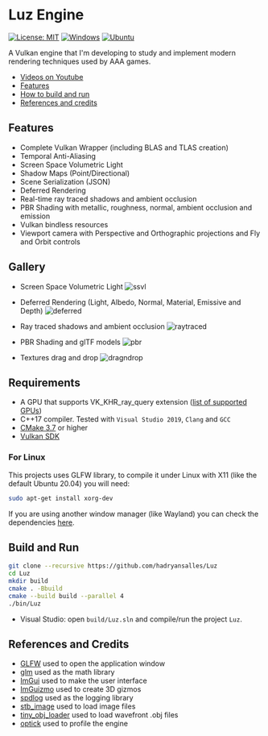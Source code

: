 # Luz Engine

[![License: MIT](https://img.shields.io/badge/License-MIT-green.svg)](LICENSE)
[![Windows](https://github.com/hadryansalles/Luz/actions/workflows/Windows.yml/badge.svg)](https://github.com/hadryansalles/Luz/actions/workflows/Windows.yml)
[![Ubuntu](https://github.com/hadryansalles/Luz/actions/workflows/Ubuntu.yml/badge.svg)](https://github.com/hadryansalles/Luz/actions/workflows/Ubuntu.yml)

A Vulkan engine that I'm developing to study and implement modern rendering techniques used by AAA games.
- [Videos on Youtube](https://www.youtube.com/user/HadryanSalles/videos)
- [Features](#features)
- [How to build and run](#build)
- [References and credits](#references)

<a name="features"/>

## Features
- Complete Vulkan Wrapper (including BLAS and TLAS creation)
- Temporal Anti-Aliasing
- Screen Space Volumetric Light
- Shadow Maps (Point/Directional)
- Scene Serialization (JSON)
- Deferred Rendering
- Real-time ray traced shadows and ambient occlusion
- PBR Shading with metallic, roughness, normal, ambient occlusion and emission
- Vulkan bindless resources
- Viewport camera with Perspective and Orthographic projections and Fly and Orbit controls
  
## Gallery
- Screen Space Volumetric Light
![ssvl](https://github.com/user-attachments/assets/fcbd3fd5-881f-4640-a887-565d7190da23)

- Deferred Rendering (Light, Albedo, Normal, Material, Emissive and Depth)
![deferred](https://user-images.githubusercontent.com/37905502/154867586-7dfa15d1-faf7-4eab-8337-c578831c9044.gif)

- Ray traced shadows and ambient occlusion
![raytraced](https://user-images.githubusercontent.com/37905502/144621461-52f1ab97-ff6b-4f6f-a83a-cc6f67f5ead6.gif)

- PBR Shading and glTF models
![pbr](https://user-images.githubusercontent.com/37905502/144612584-1d752a16-c978-4f43-93d6-2e2362b2804b.gif)

- Textures drag and drop
![dragndrop](https://user-images.githubusercontent.com/37905502/144619247-737d37c1-ba67-4f9a-abf4-63e4d2f965d6.gif)

<a name="build"/>

## Requirements
- A GPU that supports VK_KHR_ray_query extension ([list of supported GPUs](https://vulkan.gpuinfo.org/listdevicescoverage.php?extension=VK_KHR_ray_query&platform=all))
- C++17 compiler. Tested with ``Visual Studio 2019``, ``Clang`` and ``GCC``
- [CMake 3.7](https://cmake.org/download/) or higher
- [Vulkan SDK](https://vulkan.lunarg.com/sdk/home)

### For Linux

This projects uses GLFW library, to compile it under Linux with X11 (like the default Ubuntu 20.04) you will need:

```sh
sudo apt-get install xorg-dev
```

If you are using another window manager (like Wayland) you can check the dependencies [here](https://www.glfw.org/docs/latest/compile.html#compile_deps).

## Build and Run
```sh
git clone --recursive https://github.com/hadryansalles/Luz
cd Luz
mkdir build
cmake . -Bbuild
cmake --build build --parallel 4
./bin/Luz
```

- Visual Studio: open ``build/Luz.sln`` and compile/run the project ``Luz``.

<a name="references"/>

## References and Credits

- [GLFW](https://github.com/glfw/glfw) used to open the application window
- [glm](https://github.com/g-truc/glm) used as the math library
- [ImGui](https://github.com/ocornut/imgui) used to make the user interface
- [ImGuizmo](https://github.com/CedricGuillemet/ImGuizmo) used to create 3D gizmos
- [spdlog](https://github.com/gabime/spdlog) used as the logging library
- [stb_image](https://github.com/nothings/stb) used to load image files
- [tiny_obj_loader](https://github.com/tinyobjloader/tinyobjloader) used to load wavefront .obj files
- [optick](https://github.com/bombomby/optick) used to profile the engine
